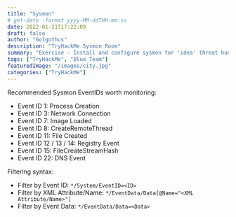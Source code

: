 ```yaml
---
title: "Sysmon"
# get-date -format yyyy-MM-ddTHH:mm:ss
date: 2022-01-21T17:22:09
draft: false
author: "Golgothus"
description: "TryHackMe Sysmon Room"
summary: "Exercise - Install and configure sysmon for 'idea' threat hunting and investigations."
tags: ["TryHackMe", "Blue Team"]
featuredImage: "/images/city.jpg"
categories: ["TryHackMe"]
---
```


Recommended Sysmon EventIDs worth monitoring:
- Event ID 1: Process Creation
- Event ID 3: Network Connection
- Event ID 7: Image Loaded
- Event ID 8: CreateRemoteThread
- Event ID 11: File Created
- Event ID 12 / 13 / 14: Registry Event
- Event ID 15: FileCreateStreamHash
- Event ID 22: DNS Event

Filtering syntax:
- Filter by Event ID: `*/System/EventID=<ID>`
- Filter by XML Attribute/Name: `*/EventData/Data[@Name="<XML Attribute/Name>"]`
- Filter by Event Data: `*/EventData/Data=<Data>`